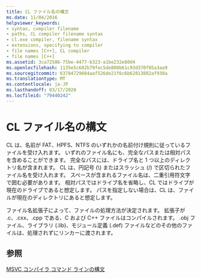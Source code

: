 ```yaml
---
title: CL ファイル名の構文
ms.date: 11/04/2016
helpviewer_keywords:
- syntax, compiler filename
- paths, CL compiler filename syntax
- cl.exe compiler, filename syntax
- extensions, specifying to compiler
- file names [C++], CL compiler
- file names [C++]
ms.assetid: 3ca72586-75be-4477-b323-a1be232e80d4
ms.openlocfilehash: 1135e5c682b79fec5de808b61c93d370f05a3aa9
ms.sourcegitcommit: 63784729604aaf526de21f6c6b62813882af930a
ms.translationtype: MT
ms.contentlocale: ja-JP
ms.lasthandoff: 03/17/2020
ms.locfileid: "79440242"
---
```

# <a name="cl-filename-syntax"></a>CL ファイル名の構文

CL は、名前が FAT、HPFS、NTFS のいずれかの名前付け規則に従っているファイルを受け入れます。 いずれのファイル名にも、完全なパスまたは相対パスを含めることができます。 完全なパスには、ドライブ名と 1 つ以上のディレクトリ名が含まれます。 CL は、円記号 (\\) またはスラッシュ (/) で区切られたファイル名を受け入れます。 スペースが含まれるファイル名は、二重引用符文字で囲む必要があります。 相対パスではドライブ名を省略し、CL ではドライブが現在のドライブであると想定します。 パスを指定しない場合は、CL は、ファイルが現在のディレクトリにあると想定します。

ファイル名拡張子によって、ファイルの処理方法が決定されます。 拡張子が .c、.cxx、.cpp である、C および C++ ファイルはコンパイルされます。 .obj ファイル、ライブラリ (.lib)、モジュール定義 (.def) ファイルなどのその他のファイルは、処理されずにリンカーに渡されます。

## <a name="see-also"></a>参照

[MSVC コンパイラ コマンド ラインの構文](compiler-command-line-syntax.md)
